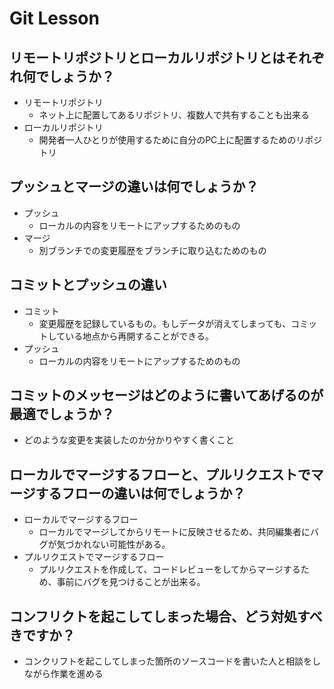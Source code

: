 # Git Lesson

## リモートリポジトリとローカルリポジトリとはそれぞれ何でしょうか？
- リモートリポジトリ
  - ネット上に配置してあるリポジトリ、複数人で共有することも出来る
- ローカルリポジトリ
  - 開発者一人ひとりが使用するために自分のPC上に配置するためのリポジトリ
## プッシュとマージの違いは何でしょうか？
- プッシュ
  - ローカルの内容をリモートにアップするためのもの
- マージ
  - 別ブランチでの変更履歴をブランチに取り込むためのもの
## コミットとプッシュの違い
- コミット
  - 変更履歴を記録しているもの。もしデータが消えてしまっても、コミットしている地点から再開することができる。
- プッシュ
  - ローカルの内容をリモートにアップするためのもの
## コミットのメッセージはどのように書いてあげるのが最適でしょうか？
- どのような変更を実装したのか分かりやすく書くこと
## ローカルでマージするフローと、プルリクエストでマージするフローの違いは何でしょうか？
- ローカルでマージするフロー
  - ローカルでマージしてからリモートに反映させるため、共同編集者にバグが気づかれない可能性がある。
- プルリクエストでマージするフロー
  - プルリクエストを作成して、コードレビューをしてからマージするため、事前にバグを見つけることが出来る。
## コンフリクトを起こしてしまった場合、どう対処すべきですか？
- コンクリフトを起こしてしまった箇所のソースコードを書いた人と相談をしながら作業を進める